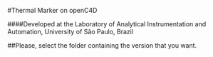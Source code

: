 #Thermal Marker on openC4D

####Developed at the Laboratory of Analytical Instrumentation and Automation, University of São Paulo, Brazil

##Please, select the folder containing the version that you want.
